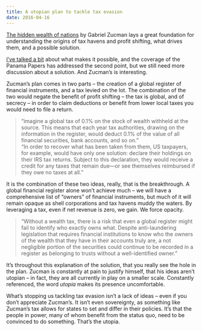 ```yaml
---
title: A utopian plan to tackle tax evasion
date: 2016-04-16
---
```


<!--kg-card-begin: html--><p><a href="http://amzn.to/23oqC0N">The hidden wealth of nations</a> by Gabriel Zucman lays a great foundation for understanding the origins of tax havens and profit shifting, what drives them, and a possible solution.</p>
<p><a href="http://www.joshnicholas.com/the-origins-of-our-tax-haven-problems/">I’ve talked a bit</a> about what makes it possible, and the coverage of the Panama Papers has addressed the second point, but we still need more discussion about a solution. And Zucman’s is interesting.</p>
<p>Zucman’s plan comes in two parts – the creation of a global register of financial instruments, and a tax levied on the lot. The combination of the two would negate the benefit of profit shifting – the tax is global, and of secrecy – in order to claim deductions or benefit from lower local taxes you would need to file a return.</p>
<blockquote>
<p>“imagine a global tax of 0.1% on the stock of wealth withheld at the source. This means that each year tax authorities, drawing on the information in the register, would deduct 0.1% of the value of all financial securities, bank accounts, and so on.”<br />
“In order to recover what has been taken from them, US taxpayers, for example, would have only one solution: declare their holdings on their IRS tax returns. Subject to this declaration, they would receive a credit for any taxes that remain due—or see themselves reimbursed if they owe no taxes at all.”</p>
</blockquote>
<p>It is the combination of these two ideas, really, that is the breakthrough. A global financial register alone won’t achieve much – we will have a comprehensive list of “owners” of financial instruments, but much of it will remain opaque as shell corporations and tax havens muddy the waters. By leveraging a tax, even if net revenue is zero, we gain. We force opacity.</p>
<blockquote>
<p>“Without a wealth tax, there is a risk that even a global register might fail to identify who exactly owns what. Despite anti-laundering legislation that requires financial institutions to know who the owners of the wealth that they have in their accounts truly are, a not negligible portion of the securities could continue to be recorded in a register as belonging to trusts without a well-identified owner.”</p>
</blockquote>
<p>It’s throughout this explanation of the solution, that you really see the hole in the plan. Zucman is constantly at pain to justify himself, that his ideas aren’t utopian – in fact, they are all currently in play on a smaller scale. Constantly referenced, the word <em>utopia</em> makes its presence uncomfortable.</p>
<p>What’s stopping us tackling tax evasion isn’t a lack of ideas – even if you don’t appreciate Zucman’s. It isn’t even sovereignty, as something like Zucman’s tax allows for states to set and differ in their policies. It’s that the people in power, many of whom benefit from the status quo, need to be convinced to do something. That’s the utopia.</p>
<!--kg-card-end: html-->